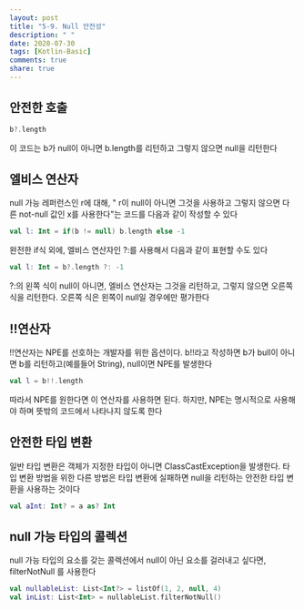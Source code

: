 ```yaml
---
layout: post
title: "5-9. Null 안전성"
description: " "
date: 2020-07-30
tags: [Kotlin-Basic]
comments: true
share: true
---
```


## 안전한 호출

```kotlin
b?.length
```

이 코드는 b가 null이 아니면 b.length를 리턴하고 그렇지 않으면 null을 리턴한다
## 엘비스 연산자
null 가능 레퍼런스인 r에 대해, " r이 null이 아니면 그것을 사용하고 그렇지 않으면 다른 not-null 값인 x를 사용한다"는 코드를 다음과 같이 작성할 수 있다

```kotlin
val l: Int = if(b != null) b.length else -1
```

완전한 if식 외에, 엘비스 연산자인 ?:를 사용해서 다음과 같이 표현할 수도 있다

```kotlin
val l: Int = b?.length ?: -1
```

?:의 왼쪽 식이 null이 아니면, 엘비스 연산자는 그것을 리턴하고, 그렇지 않으면 오른쪽 식을 리턴한다. 오른쪽 식은 왼쪽이 null일 경우에만 평가한다
## !!연산자
!!연산자는 NPE를 선호하는 개발자를 위한 옵션이다. b!!라고 작성하면 b가 bull이 아니면 b를 리턴하고(예를들어 String), null이면 NPE를 발생한다

```kotlin
val l = b!!.length
```

따라서 NPE를 원한다면 이 연산자를 사용하면 된다. 하지만, NPE는 명시적으로 사용해야 하며 뜻밖의 코드에서 나타나지 않도록 한다
## 안전한 타입 변환
일반 타입 변환은 객체가 지정한 타입이 아니면 ClassCastException을 발생한다. 타입 변환 방법을 위한 다른 방법은 타입 변환에 실패하면 null을 리턴하는 안전한 타입 변환을 사용하는 것이다

```kotlin
val aInt: Int? = a as? Int
```

## null 가능 타입의 콜렉션
null 가능 타입의 요소를 갖는 콜렉션에서 null이 아닌 요소를 걸러내고 싶다면, filterNotNull	를 사용한다

```kotlin
val nullableList: List<Int?> = listOf(1, 2, null, 4)
val inList: List<Int> = nullableList.filterNotNull()
```
